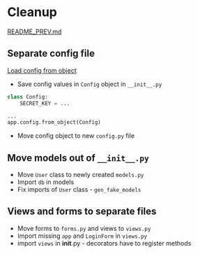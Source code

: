 # Cleanup
[README_PREV.md](./README_PREV.md)

## Separate config file

[Load config from object][]

* Save config values in `Config` object in `__init__.py`

```python
class Config:
    SECRET_KEY = ...

...
app.config.from_object(Config)
```

* Move config object to new `config.py` file

## Move models out of `__init__.py`

* Move `User` class to newly created `models.py`
* Import `db` in models
* Fix imports of `User` class - `gen_fake_models`

## Views and forms to separate files

* Move forms to `forms.py` and views to `views.py`
* Import missing `app` and `LoginForm` in `views.py`
* import `views` in __init__.py - decorators have to register methods

[Load config from object]: https://flask.palletsprojects.com/en/2.1.x/api/#flask.Config.from_object
